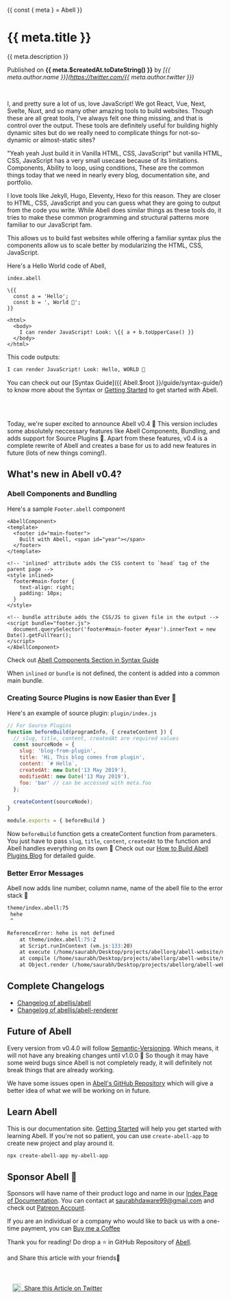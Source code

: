 {{ const { meta } = Abell }}
# {{ meta.title }}

{{ meta.description }}

Published on **{{ meta.$createdAt.toDateString() }}** by *[{{ meta.author.name }}](https://twitter.com/{{ meta.author.twitter }})*

<br/>

I, and pretty sure a lot of us, love JavaScript! We got React, Vue, Next, Svelte, Nuxt, and so many other amazing tools to build websites. Though these are all great tools, I've always felt one thing missing, and that is control over the output. These tools are definitely useful for building highly dynamic sites but do we really need to complicate things for not-so-dynamic or almost-static sites?

"Yeah yeah Just build it in Vanilla HTML, CSS, JavaScript" but vanilla HTML, CSS, JavaScript has a very small usecase because of its limitations. Components, Ability to loop, using conditions, These are the common things today that we need in nearly every blog, documentation site, and portfolio.

I love tools like Jekyll, Hugo, Eleventy, Hexo for this reason. They are closer to HTML, CSS, JavaScript and you can guess what they are going to output from the code you write. While Abell does similar things as these tools do, it tries to make these common programming and structural patterns more familiar to our JavaScript fam. 

This allows us to build fast websites while offering a familiar syntax plus the components allow us to scale better by modularizing the HTML, CSS, JavaScript.

Here's a Hello World code of Abell,

`index.abell`
```abell
\{{ 
  const a = 'Hello';
  const b = ', World 🌻';
}}

<html>
  <body>
    I can render JavaScript! Look: \{{ a + b.toUpperCase() }}
  </body>
</html>
```

This code outputs:
```html
I can render JavaScript! Look: Hello, WORLD 🌻
```

You can check out our [Syntax Guide]({{ Abell.$root }}/guide/syntax-guide/) to know more about the Syntax or [Getting Started]({{Abell.$root}}/getting-started/) to get started with Abell.

<br/><br/>

Today, we're super excited to announce Abell v0.4 🌻 This version includes some absolutely neccessary features like Abell Components, Bundling, and adds support for Source Plugins 🎉. Apart from these features, v0.4 is a complete rewrite of Abell and creates a base for us to add new features in future (lots of new things coming!).

## What's new in Abell v0.4?

### Abell Components and Bundling

Here's a sample `Footer.abell` component
```abell
<AbellComponent>
<template>
  <footer id="main-footer">
    Built with Abell, <span id="year"></span>
  </footer>
</template>

<!-- 'inlined' attribute adds the CSS content to `head` tag of the parent page -->
<style inlined>
  footer#main-footer {
    text-align: right;
    padding: 10px;
  }
</style>

<!-- bundle attribute adds the CSS/JS to given file in the output -->
<script bundle="footer.js">
  document.querySelector('footer#main-footer #year').innerText = new Date().getFullYear();
</script>
</AbellComponent>
```

Check out [Abell Components Section in Syntax Guide]({{Abell.$root}}/guide/syntax-guide#abell-components)

When `inlined` or `bundle` is not defined, the content is added into a common main bundle.


### Creating Source Plugins is now Easier than Ever 🎉

Here's an example of source plugin:
`plugin/index.js`
```js
// For Source Plugins
function beforeBuild(programInfo, { createContent }) {
  // slug, title, content, createdAt are required values
  const sourceNode = {
    slug: 'blog-from-plugin',
    title: 'Hi, This blog comes from plugin',
    content: `# Hello`,
    createdAt: new Date('13 May 2019'),
    modifiedAt: new Date('13 May 2019'),
    foo: 'bar' // can be accessed with meta.foo
  };
  
  createContent(sourceNode);
}

module.exports = { beforeBuild }
```

Now `beforeBuild` function gets a createContent function from parameters. You just have to pass `slug`, `title`, `content`, `createdAt` to the function and Abell handles everything on its own 🎉 Check out our [How to Build Abell Plugins Blog](../how-to-build-plugins) for detailed guide.

### Better Error Messages

Abell now adds line number, column name, name of the abell file to the error stack 🎉

```md
theme/index.abell:75
 hehe 
 ^

ReferenceError: hehe is not defined
    at theme/index.abell:75:2
    at Script.runInContext (vm.js:133:20)
    at execute (/home/saurabh/Desktop/projects/abellorg/abell-website/node_modules/abell-renderer/src/execute.js:23:34)
    at compile (/home/saurabh/Desktop/projects/abellorg/abell-website/node_modules/abell-renderer/src/compiler.js:30:29)
    at Object.render (/home/saurabh/Desktop/projects/abellorg/abell-website/node_modules/abell-renderer/src/index.js:73:25)
```

## Complete Changelogs

- [Changelog of abelljs/abell](https://github.com/abelljs/abell/releases/tag/v0.4.0)
- [Changelog of abelljs/abell-renderer](https://github.com/abelljs/abell-renderer/releases/tag/v0.2.0)

## Future of Abell

Every version from v0.4.0 will follow [Semantic-Versioning](https://semver.org). Which means, it will not have any breaking changes until v1.0.0 🎉 So though it may have some weird bugs since Abell is not completely ready, it will definitely not break things that are already working.

We have some issues open in [Abell's GitHub Repository](https://github.com/abelljs/abell) which will give a better idea of what we will be working on in future.

## Learn Abell

This is our documentation site. [Getting Started]({{Abell.$root}}/getting-started/) will help you get started with learning Abell. If you're not so patient, you can use `create-abell-app` to create new project and play around it.
```sh
npx create-abell-app my-abell-app
```

## Sponsor Abell 🤗

Sponsors will have name of their product logo and name in our [Index Page of Documentation]({{Abell.$root}}). You can contact at [saurabhdaware99@gmail.com](mailto:saurabhdaware99@gmail.com) and check out [Patreon Account](https://www.patreon.com/saurabhdaware).

If you are an individual or a company who would like to back us with a one-time payment, you can [Buy me a Coffee](https://www.buymeacoffee.com/saurabhdaware)



Thank you for reading! Do drop a ⭐️ in GitHub Repository of [Abell](https://github.com/abelljs/abell).

and Share this article with your friends🌻

<br/><br/>
&nbsp; &nbsp;<a href="https://twitter.com/intent/tweet?text=Abell v0.4 is Released! Check out this blog by @AbellLand at https://abelljs.org/blog/abell-v04/" class="github-contribute-button shadow" style="display: inline-block;">
  <img width="20" style="position: relative;top:4px;" alt="Twitter Logo" src="{{ Abell.$root }}/icons/twitter.svg"/>&nbsp; Share this Article on Twitter
</a>
<br/><br/>